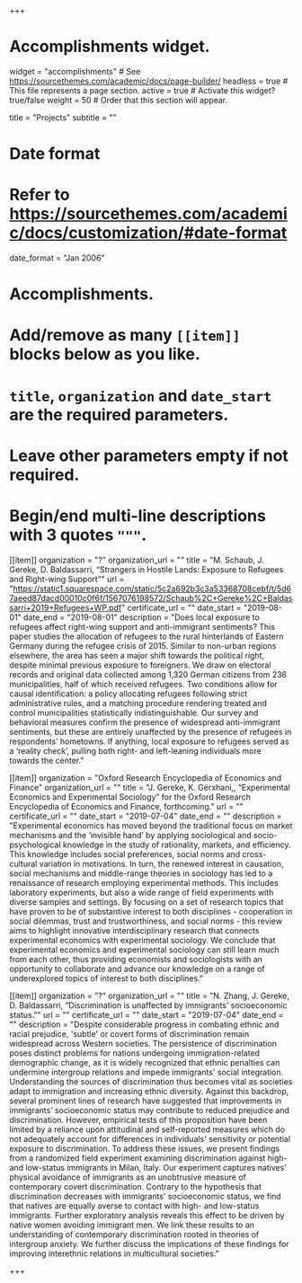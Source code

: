 +++
# Accomplishments widget.
widget = "accomplishments"  # See https://sourcethemes.com/academic/docs/page-builder/
headless = true  # This file represents a page section.
active = true  # Activate this widget? true/false
weight = 50  # Order that this section will appear.

title = "Projects"
subtitle = ""

# Date format
#   Refer to https://sourcethemes.com/academic/docs/customization/#date-format
date_format = "Jan 2006"

# Accomplishments.
#   Add/remove as many `[[item]]` blocks below as you like.
#   `title`, `organization` and `date_start` are the required parameters.
#   Leave other parameters empty if not required.
#   Begin/end multi-line descriptions with 3 quotes `"""`.

[[item]]
  organization = "?"
  organization_url = ""
  title = "M. Schaub, J. Gereke, D. Baldassarri, “Strangers in Hostile Lands: Exposure to Refugees and Right-wing Support”"
  url = "https://static1.squarespace.com/static/5c2a692b3c3a53368708cebf/t/5d67aeed87dacd00010c0f6f/1567076198572/Schaub%2C+Gereke%2C+Baldassarri+2019+Refugees+WP.pdf"
  certificate_url = ""
  date_start = "2019-08-01"
  date_end = "2019-08-01"
  description = "Does local exposure to refugees affect right-wing support and anti-immigrant sentiments? This paper studies the allocation of refugees to the rural hinterlands of Eastern Germany during the refugee crisis of 2015. Similar to non-urban regions elsewhere, the area has seen a major shift towards the political right, despite minimal previous exposure to foreigners. We draw on electoral records and original data collected among 1,320 German citizens from 236 municipalities, half of which received refugees. Two conditions allow for causal identification: a policy allocating refugees following strict administrative rules, and a matching procedure rendering treated and control municipalities statistically indistinguishable. Our survey and behavioral measures confirm the presence of widespread anti-immigrant sentiments, but these are entirely unaffected by the presence of refugees in respondents’ hometowns. If anything, local exposure to refugees served as a ‘reality check’, pulling both right- and left-leaning individuals more towards the center."
  
[[item]]
  organization = "Oxford Research Encyclopedia of Economics and Finance"
  organization_url = ""
  title = "J. Gereke, K. Gërxhani,, “Experimental Economics and Experimental Sociology” for the Oxford Research Encyclopedia of Economics and Finance, forthcoming."
  url = ""
  certificate_url = ""
  date_start = "2019-07-04"
  date_end = ""
  description = "Experimental economics has moved beyond the traditional focus on market mechanisms and the ‘invisible hand’ by applying sociological and socio-psychological knowledge in the study of rationality, markets, and efficiency. This knowledge includes social preferences, social norms and cross-cultural variation in motivations. In turn, the renewed interest in causation, social mechanisms and middle-range theories in sociology has led to a renaissance of research employing experimental methods. This includes laboratory experiments, but also a wide range of field experiments with diverse samples and settings. By focusing on a set of research topics that have proven to be of substantive interest to both disciplines - cooperation in social dilemmas, trust and trustworthiness, and social norms - this review aims to highlight innovative interdisciplinary research that connects experimental economics with experimental sociology. We conclude that experimental economics and experimental sociology can still learn much from each other, thus providing economists and sociologists with an opportunity to collaborate and advance our knowledge on a range of underexplored topics of interest to both disciplines."
  
 [[item]]
  organization = "?"
  organization_url = ""
  title = "N. Zhang, J. Gereke, D. Baldassarri, “Discrimination is unaffected by immigrants’ socioeconomic status.""
  url = ""
  certificate_url = ""
  date_start = "2019-07-04"
  date_end = ""
  description = "Despite considerable progress in combating ethnic and racial prejudice, 'subtle' or covert forms of discrimination remain widespread across Western societies.  The persistence of discrimination poses distinct problems for nations undergoing immigration-related demographic change, as it is widely recognized that ethnic penalties can undermine intergroup relations and impede immigrants' social integration. Understanding the sources of discrimination thus becomes vital as societies adapt to immigration and increasing ethnic diversity. Against this backdrop, several prominent lines of research have suggested that improvements in immigrants’ socioeconomic status may contribute to reduced prejudice and discrimination. However, empirical tests of this proposition have been limited by a reliance upon attitudinal and self-reported measures which do not adequately account for differences in individuals' sensitivity or potential exposure to discrimination. To address these issues, we present findings from a randomized field experiment examining discrimination against high- and low-status immigrants in Milan, Italy.  Our experiment captures natives' physical avoidance of immigrants as an unobtrusive measure of contemporary covert discrimination. Contrary to the hypothesis that discrimination decreases with immigrants' socioeconomic status, we find that natives are equally averse to contact with high- and low-status immigrants. Further exploratory analysis reveals this effect to be driven by native women avoiding immigrant men. We link these results to an understanding of contemporary discrimination rooted in theories of intergroup anxiety. We further discuss the implications of these findings for improving interethnic relations in multicultural societies."
  
 



+++

